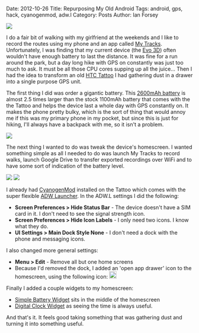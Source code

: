 Date: 2012-10-26
Title: Repurposing My Old Android
Tags: android, gps, hack, cyanogenmod, adw.l
Category: Posts
Author: Ian Forsey

<div class="central-section">
    <img src="https://lh4.googleusercontent.com/-P3XGy9cqmac/UIv_ViCW0KI/AAAAAAAACn0/lGmHqOHfL_4/s800/DSC_0046.JPG" />
</div>

I do a fair bit of walking with my girlfriend at the weekends and I like to record the routes using my phone and an app called [My Tracks](http://www.google.com/mobile/mytracks/). Unfortunately, I was finding that my current device (the [Evo 3D](http://en.wikipedia.org/wiki/HTC_Evo_3D)) often wouldn't have enough battery to last the distance. It was fine for a run around the park, but a day long hike with GPS on constantly was just too much to ask. It must be all those CPU cores supping up all the juice... Then I had the idea to transform an old [HTC Tattoo](http://en.wikipedia.org/wiki/HTC_Tattoo) I had gathering dust in a drawer into a single purpose GPS unit. 

The first thing I did was order a gigantic battery. This [2600mAh battery](http://www.amazon.co.uk/gp/product/B004W1J0CW/ref=oh_details_o02_s00_i00) is almost 2.5 times larger than the stock 1100mAh battery that comes with the the Tattoo and helps the device last a whole day with GPS constantly on. It makes the phone pretty bulky, which is the sort of thing that would annoy me if this was my primary phone in my pocket, but since this is just for hiking, I'll always have a backpack with me, so it isn't a problem.

<div class="central-section">
    <img src="https://lh5.googleusercontent.com/-cAjAKFtOv54/UIv_snGv6tI/AAAAAAAACno/TGNRYy9dsPE/s800/DSC_0058.JPG" />
</div>

The next thing I wanted to do was tweak the device's homescreen. I wanted something simple as all I needed to do was launch My Tracks to record walks, launch Google Drive to transfer exported recordings over WiFi and to have some sort of indication of the battery level. 

<div class="central-section">
    <img src="https://lh3.googleusercontent.com/-ZKxfWMj2ucc/UIhYTsxQI5I/AAAAAAAACm4/sgNH0Hz6Cnw/s320/ScreenShot.png" />
    <img src="https://lh5.googleusercontent.com/-XbwHTCnmEQI/UIhYT5_lP5I/AAAAAAAACm8/uB64SeimZwE/s320/ScreenShot%2520%25281%2529.png" />
</div>

I already had [CyanogenMod](http://www.cyanogenmod.com) installed on the Tattoo which comes with the super flexible [ADW Launcher](https://play.google.com/store/apps/details?id=org.adw.launcher&hl=en). In the ADW.L settings I did the following:

 * **Screen Preferences > Hide Status Bar** - The device doesn't have a SIM card in it. I don't need to see the signal strength icon.
 * **Screen Preferences > Hide Icon Labels** - I only need two icons. I know what they do.
 * **UI Settings > Main Dock Style None** - I don't need a dock with the phone and messaging icons.

I also changed more general settings:

 * **Menu > Edit** - Remove all but one home screens
 * Because I'd removed the dock, I added an 'open app drawer' icon to the homescreen, using the following icon: <img src="https://lh5.googleusercontent.com/-iEcJuj82usI/UIhkmT1vRXI/AAAAAAAACnQ/ZsUPANvmjDM/s128/1926603215.jpg" width="20" height="20" />

Finally I added a couple widgets to my homescreen:

 * [Simple Battery Widget](https://play.google.com/store/apps/details?id=at.dsteiner.android.simplebatterywidget&feature=search_result#?t=W251bGwsMSwxLDEsImF0LmRzdGVpbmVyLmFuZHJvaWQuc2ltcGxlYmF0dGVyeXdpZGdldCJd) sits in the middle of the homescreen
 * [Digital Clock Widget](https://play.google.com/store/apps/details?id=com.maize.digitalClock&feature=search_result#?t=W251bGwsMSwxLDEsImNvbS5tYWl6ZS5kaWdpdGFsQ2xvY2siXQ..) as seeing the time is always useful.

And that's it. It feels good taking something that was gathering dust and turning it into something useful.